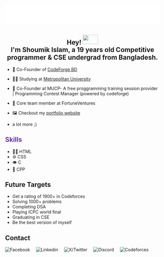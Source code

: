 <h1 align="center">
  <img src="shoumik.svg" />
</h1>

<div align="center">
    <h2 style="text-align: center;">
        <span style="vertical-align: middle;">Hey!</span>
        <img src="https://media.tenor.com/mZ1nbBrTzEUAAAAi/blukittie-blu.gif" width="50" height="30" ">
        <br>
        I'm Shoumik Islam, a 19 years old Competitive programmer & CSE undergrad from Bangladesh.
    </h2>
</div>


- 🦔 Co-Founder of [CodeForge BD](https://www.youtube.com/@CodeforgeBD-y3k)

- 👨‍💻 Studying at [Metropolitan University](https://www.metrouni.edu.bd/)

- 🧭 Co-Founder at MUCP- A free proggramming training session provider | Programming Contest Manager (powered by codeforge)

- 👥 Core team member at FortuneVentures

- 🖼️ Checkout my [portfolio website](https://shoumikislamportfolio.netlify.app/)

+ a lot more ;)
  
## <span style=" color: #663399"> Skills </span>
- 👨‍💻 HTML
- ⚙️ CSS
- 👁️ C
- 💽 CPP

## Future Targets
- Get a rating of 1900+ in Codeforces
- Solving 1000+ problems
- Completing DSA
- Playing ICPC world final
- Graduating in CSE
- Be the best version of myself

<div>
  <h2>Contact</h2>
<p>
    <a href="https://www.facebook.com/shoumik.islam.288681/" target="_blank" style="text-decoration: none;">
        <img src="https://cdn-icons-png.flaticon.com/128/3670/3670032.png" width="50" height="50" alt="Facebook">
    </a>&nbsp;&nbsp;&nbsp;
    <a href="https://www.linkedin.com/in/shoumik-islam-bb62b5345/" target="_blank" style="text-decoration: none;">
        <img src="https://cdn-icons-png.flaticon.com/128/3536/3536505.png" width="50" height="50" alt="Linkedin">
    </a>&nbsp;&nbsp;&nbsp;
    <a href="https://x.com/bruh___shoumik" target="_blank" style="text-decoration: none;">
        <img src="https://cdn-icons-png.flaticon.com/128/5969/5969020.png" width="50" height="50" alt="X/Twitter">
    </a>&nbsp;&nbsp;&nbsp;
    <a href="https://discordapp.com/users/shoumik_islam" target="_blank" style="text-decoration: none;">
        <img src="https://cdn-icons-png.flaticon.com/128/5968/5968756.png" width="50" height="50" alt="Discord">
    </a>&nbsp;&nbsp;&nbsp;
    <a href="https://codeforces.com/profile/Shoumik_Islam" target="_blank" style="text-decoration: none;">
        <img src="https://img.icons8.com/?size=80&id=jldAN67IAsrW&format=png" width="50" height="50" alt="Codeforces">
    </a>
</p>


</div>


